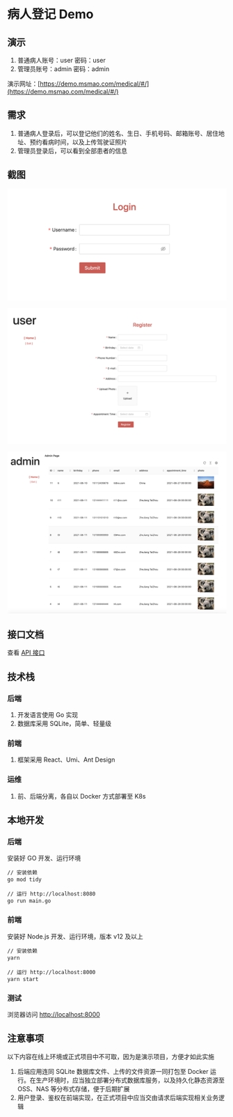 
# 病人登记 Demo

## 演示

1. 普通病人账号：user 密码：user
2. 管理员账号：admin 密码：admin

演示网址：[https://demo.msmao.com/medical/#/](https://demo.msmao.com/medical/#/)


## 需求

1. 普通病人登录后，可以登记他们的姓名、生日、手机号码、邮箱账号、居住地址、预约看病时间，以及上传驾驶证照片
2. 管理员登录后，可以看到全部患者的信息

## 截图

![login](doc/login.png)

![user register](doc/user-register.png)

![admin](doc/admin.png)

## 接口文档

查看 [API 接口](doc/API.md)


## 技术栈

### 后端
1. 开发语言使用 Go 实现
2. 数据库采用 SQLite，简单、轻量级

### 前端
1. 框架采用 React、Umi、Ant Design

### 运维
1. 前、后端分离，各自以 Docker 方式部署至 K8s


## 本地开发

### 后端
安装好 GO 开发、运行环境

```
// 安装依赖
go mod tidy

// 运行 http://localhost:8080 
go run main.go
```
### 前端
安装好 Node.js 开发、运行环境，版本 v12 及以上

```
// 安装依赖
yarn

// 运行 http://localhost:8000 
yarn start
```

### 测试
浏览器访问 [http://localhost:8000 ](http://localhost:8000)

## 注意事项

以下内容在线上环境或正式项目中不可取，因为是演示项目，方便才如此实施

1. 后端应用连同 SQLite 数据库文件、上传的文件资源一同打包至 Docker 运行。在生产环境时，应当独立部署分布式数据库服务，以及持久化静态资源至 OSS、NAS 等分布式存储，便于后期扩展
2. 用户登录、鉴权在前端实现，在正式项目中应当交由请求后端实现相关业务逻辑

